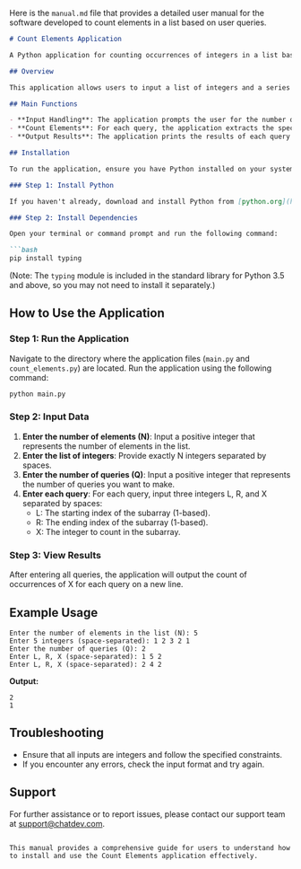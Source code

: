 Here is the `manual.md` file that provides a detailed user manual for the software developed to count elements in a list based on user queries.

```markdown
# Count Elements Application

A Python application for counting occurrences of integers in a list based on user-defined queries.

## Overview

This application allows users to input a list of integers and a series of queries. Each query specifies a subarray of the list and an integer to count within that subarray. The application will return the count of occurrences of the specified integer for each query.

## Main Functions

- **Input Handling**: The application prompts the user for the number of elements in the list, the list itself, the number of queries, and the details of each query.
- **Count Elements**: For each query, the application extracts the specified subarray and counts the occurrences of the given integer.
- **Output Results**: The application prints the results of each query on a new line.

## Installation

To run the application, ensure you have Python installed on your system. You can install the required dependencies using pip. 

### Step 1: Install Python

If you haven't already, download and install Python from [python.org](https://www.python.org/downloads/).

### Step 2: Install Dependencies

Open your terminal or command prompt and run the following command:

```bash
pip install typing
```

(Note: The `typing` module is included in the standard library for Python 3.5 and above, so you may not need to install it separately.)

## How to Use the Application

### Step 1: Run the Application

Navigate to the directory where the application files (`main.py` and `count_elements.py`) are located. Run the application using the following command:

```bash
python main.py
```

### Step 2: Input Data

1. **Enter the number of elements (N)**: Input a positive integer that represents the number of elements in the list.
2. **Enter the list of integers**: Provide exactly N integers separated by spaces.
3. **Enter the number of queries (Q)**: Input a positive integer that represents the number of queries you want to make.
4. **Enter each query**: For each query, input three integers L, R, and X separated by spaces:
   - L: The starting index of the subarray (1-based).
   - R: The ending index of the subarray (1-based).
   - X: The integer to count in the subarray.

### Step 3: View Results

After entering all queries, the application will output the count of occurrences of X for each query on a new line.

## Example Usage

```
Enter the number of elements in the list (N): 5
Enter 5 integers (space-separated): 1 2 3 2 1
Enter the number of queries (Q): 2
Enter L, R, X (space-separated): 1 5 2
Enter L, R, X (space-separated): 2 4 2
```

**Output:**
```
2
1
```

## Troubleshooting

- Ensure that all inputs are integers and follow the specified constraints.
- If you encounter any errors, check the input format and try again.

## Support

For further assistance or to report issues, please contact our support team at support@chatdev.com.

```

This manual provides a comprehensive guide for users to understand how to install and use the Count Elements application effectively.